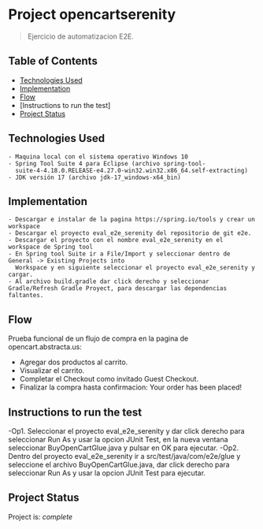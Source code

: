 # Project opencartserenity
> Ejercicio de automatizacion E2E.

## Table of Contents
* [Technologies Used](#Prerequisitos)
* [Implementation](#Implementacion)
* [Flow](#flujo)
* [Instructions to run the test]
* [Project Status](#project-status)


## Technologies Used
	- Maquina local con el sistema operativo Windows 10
	- Spring Tool Suite 4 para Eclipse (archivo spring-tool-
	  suite-4-4.18.0.RELEASE-e4.27.0-win32.win32.x86_64.self-extracting)
	- JDK versión 17 (archivo jdk-17_windows-x64_bin)


## Implementation
    - Descargar e instalar de la pagina https://spring.io/tools y crear un workspace
	- Descargar el proyecto eval_e2e_serenity del repositorio de git e2e. 
	- Descargar el proyecto con el nombre eval_e2e_serenity en el workspace de Spring tool
	- En Spring tool Suite ir a File/Import y seleccionar dentro de General -> Existing Projects into 
	  Workspace y en siguiente seleccionar el proyecto eval_e2e_serenity y cargar.
    - Al archivo build.gradle dar click derecho y seleccionar Gradle/Refresh Gradle Proyect, para descargar las dependencias faltantes.

## Flow
Prueba funcional de un flujo de compra en la pagina de opencart.abstracta.us:
- Agregar dos productos al carrito.
- Visualizar el carrito.
- Completar el Checkout como invitado Guest Checkout.
- Finalizar la compra hasta confirmacion: Your order has been placed!

## Instructions to run the test

-Op1. Seleccionar el proyecto eval_e2e_serenity y dar click derecho para seleccionar Run As y usar 
      la opcion JUnit Test, en la nueva ventana seleccionar BuyOpenCartGlue.java y pulsar 
	  en OK para ejecutar.
-Op2. Dentro del proyecto eval_e2e_serenity ir a src/test/java/com/e2e/glue y seleccione el 
      archivo BuyOpenCartGlue.java, dar click derecho para seleccionar Run As y usar la opcion 
	  JUnit Test para ejecutar.


## Project Status
Project is:  _complete_
